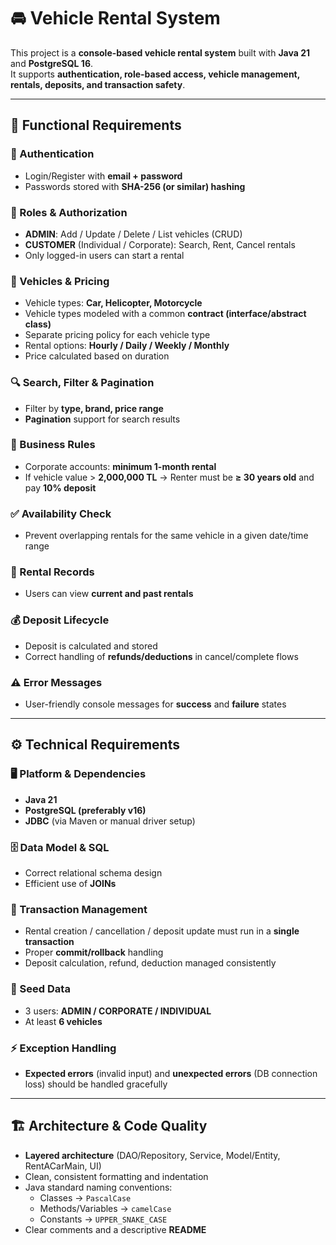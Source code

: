 # 🚘 Vehicle Rental System

This project is a **console-based vehicle rental system** built with **Java 21** and **PostgreSQL 16**.  
It supports **authentication, role-based access, vehicle management, rentals, deposits, and transaction safety**.

---

## 📌 Functional Requirements

### 🔑 Authentication
- Login/Register with **email + password**
- Passwords stored with **SHA-256 (or similar) hashing**

### 👥 Roles & Authorization
- **ADMIN**: Add / Update / Delete / List vehicles (CRUD)
- **CUSTOMER** (Individual / Corporate): Search, Rent, Cancel rentals
- Only logged-in users can start a rental

### 🚗 Vehicles & Pricing
- Vehicle types: **Car, Helicopter, Motorcycle**
- Vehicle types modeled with a common **contract (interface/abstract class)**
- Separate pricing policy for each vehicle type
- Rental options: **Hourly / Daily / Weekly / Monthly**
- Price calculated based on duration

### 🔍 Search, Filter & Pagination
- Filter by **type, brand, price range**
- **Pagination** support for search results

### 📜 Business Rules
- Corporate accounts: **minimum 1-month rental**
- If vehicle value > **2,000,000 TL** → Renter must be **≥ 30 years old** and pay **10% deposit**

### ✅ Availability Check
- Prevent overlapping rentals for the same vehicle in a given date/time range

### 📂 Rental Records
- Users can view **current and past rentals**

### 💰 Deposit Lifecycle
- Deposit is calculated and stored
- Correct handling of **refunds/deductions** in cancel/complete flows

### ⚠️ Error Messages
- User-friendly console messages for **success** and **failure** states

---

## ⚙️ Technical Requirements

### 🖥️ Platform & Dependencies
- **Java 21**
- **PostgreSQL (preferably v16)**
- **JDBC** (via Maven or manual driver setup)

### 🗄️ Data Model & SQL
- Correct relational schema design
- Efficient use of **JOINs**

### 🔄 Transaction Management
- Rental creation / cancellation / deposit update must run in a **single transaction**
- Proper **commit/rollback** handling
- Deposit calculation, refund, deduction managed consistently

### 🌱 Seed Data
- 3 users: **ADMIN / CORPORATE / INDIVIDUAL**
- At least **6 vehicles**

### ⚡ Exception Handling
- **Expected errors** (invalid input) and **unexpected errors** (DB connection loss) should be handled gracefully

---

## 🏗️ Architecture & Code Quality
- **Layered architecture** (DAO/Repository, Service, Model/Entity, RentACarMain, UI)
- Clean, consistent formatting and indentation
- Java standard naming conventions:
    - Classes → `PascalCase`
    - Methods/Variables → `camelCase`
    - Constants → `UPPER_SNAKE_CASE`
- Clear comments and a descriptive **README**  